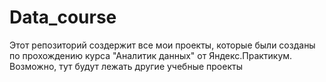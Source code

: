 # Data_course
Этот репозиторий создержит все мои проекты, которые были созданы по прохождению курса "Аналитик данных" от Яндекс.Практикум. Возможно, тут будут лежать другие учебные проекты
